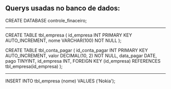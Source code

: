 ## Querys usadas no banco de dados:


CREATE DATABASE controle_finaceiro;


---------------------------------------
CREATE TABLE tbl_empresa (
    id_empresa INT PRIMARY KEY AUTO_INCREMENT,
    nome VARCHAR(100) NOT NULL
);


CREATE TABLE tbl_conta_pagar (
    id_conta_pagar INT PRIMARY KEY AUTO_INCREMENT,
    valor DECIMAL(10, 2) NOT NULL,
    data_pagar DATE,
    pago TINYINT,
    id_empresa INT,
    FOREIGN KEY (id_empresa) REFERENCES tbl_empresa(id_empresa)
);

-------------------------------------

INSERT INTO tbl_empresa (nome)
VALUES ('Nokia');

